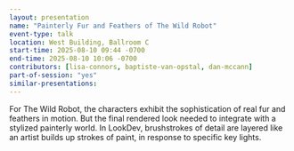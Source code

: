 ```yaml
---
layout: presentation
name: "Painterly Fur and Feathers of The Wild Robot"
event-type: talk
location: West Building, Ballroom C
start-time: 2025-08-10 09:44 -0700
end-time: 2025-08-10 10:06 -0700
contributors: [lisa-connors, baptiste-van-opstal, dan-mccann]
part-of-session: "yes"
similar-presentations:
---
```


For The Wild Robot, the characters exhibit the sophistication of real fur and feathers in motion. But the final rendered look needed to integrate with a stylized painterly world. In LookDev, brushstrokes of detail are layered like an artist builds up strokes of paint, in response to specific key lights.
